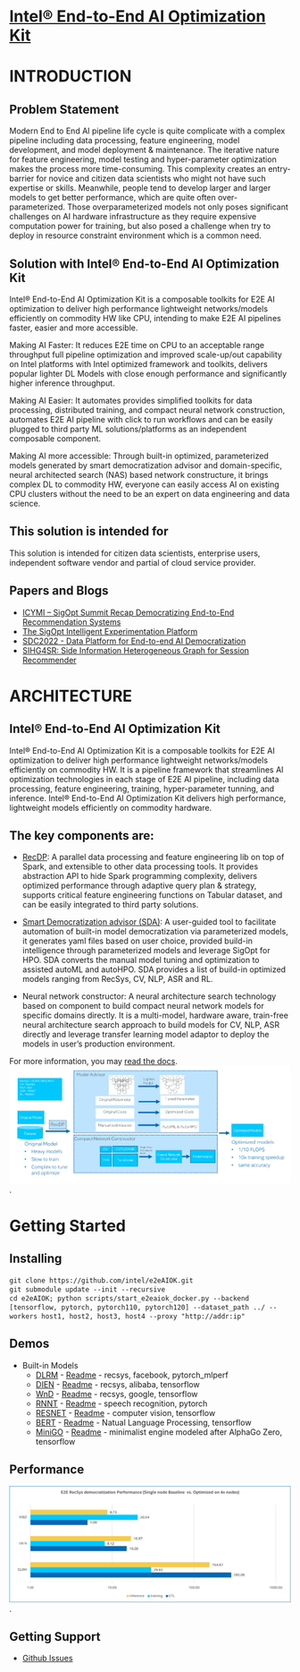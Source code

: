 # [Intel® End-to-End AI Optimization Kit]()

# INTRODUCTION

## Problem Statement

Modern End to End AI pipeline life cycle is quite complicate with a complex pipeline including data processing, feature engineering, model development, and model deployment & maintenance. The iterative nature for feature engineering, model testing and hyper-parameter optimization makes the process more time-consuming. This complexity creates an entry-barrier for novice and citizen data scientists who might not have such expertise or skills.  Meanwhile, people tend to develop larger and larger models to get better performance, which are quite often over-parameterized.  Those overparameterized models not only poses significant challenges on AI hardware infrastructure as they require expensive computation power for training, but also posed a challenge when try to deploy in resource constraint environment which is a common need. 

## Solution with Intel® End-to-End AI Optimization Kit

Intel® End-to-End AI Optimization Kit is a composable toolkits for E2E AI optimization to deliver high performance lightweight networks/models efficiently on commodity HW like CPU, intending to make E2E AI pipelines faster, easier and more accessible.

Making AI Faster: It reduces E2E time on CPU to an acceptable range throughput full pipeline optimization and improved scale-up/out capability on Intel platforms with Intel optimized framework and toolkits, delivers popular lighter DL Models with close enough performance and significantly higher inference throughput.

Making AI Easier: It automates provides simplified toolkits for data processing, distributed training, and compact neural network construction, automates E2E AI pipeline with click to run workflows and can be easily plugged to third party ML solutions/platforms as an independent composable component. 

Making AI more accessible:  Through built-in optimized, parameterized models generated by smart democratization advisor and domain-specific, neural architected search (NAS) based network constructure, it brings complex DL to commodity HW, everyone can easily access AI on existing CPU clusters without the need to be an expert on data engineering and data science. 

## This solution is intended for

This solution is intended for citizen data scientists, enterprise users, independent software vendor and partial of cloud service provider.

## Papers and Blogs
* [ICYMI – SigOpt Summit Recap Democratizing End-to-End Recommendation Systems](https://sigopt.com/blog/icymi-sigopt-summit-recap-democratizing-end-to-end-recommendation-systems-with-jian-zhang/)
* [The SigOpt Intelligent Experimentation Platform](https://www.intel.com/content/www/us/en/developer/articles/technical/sigopt-intelligent-experimentation-platform.html#gs.gz2ls6)
* [SDC2022 - Data Platform for End-to-end AI Democratization](https://storagedeveloper.org/events/sdc-2022/agenda/session/326)
* [SIHG4SR: Side Information Heterogeneous Graph for Session Recommender](https://dl.acm.org/doi/abs/10.1145/3556702.3556852)


# ARCHITECTURE

## Intel® End-to-End AI Optimization Kit
Intel® End-to-End AI Optimization Kit is a composable toolkits for E2E AI optimization to deliver high performance lightweight networks/models efficiently on commodity HW. It is a pipeline framework that streamlines AI optimization technologies in each stage of E2E AI pipeline, including data processing, feature engineering, training, hyper-parameter tunning, and inference. Intel® End-to-End AI Optimization Kit delivers high performance, lightweight models efficiently on commodity hardware.

## The key components are:

* [RecDP](RecDP/README.md):  A parallel data processing and feature engineering lib on top of Spark, and extensible to other data processing tools. It provides abstraction API to hide Spark programming complexity, delivers optimized performance through adaptive query plan & strategy, supports critical feature engineering functions on Tabular dataset, and can be easily integrated to third party solutions.  

* [Smart Democratization advisor (SDA)](e2eAIOK/SDA/README.md): A user-guided tool to facilitate automation of built-in model democratization via parameterized models, it generates yaml files based on user choice, provided build-in intelligence through parameterized models and leverage SigOpt for HPO. SDA converts the manual model tuning and optimization to assisted autoML and autoHPO. SDA provides a list of build-in optimized models ranging from RecSys, CV, NLP, ASR and RL. 

* Neural network constructor: A neural architecture search technology based on component to build compact neural network models for specific domains directly. It is a multi-model, hardware aware, train-free neural architecture search approach to build models for CV, NLP, ASR directly and leverage transfer learning model adaptor to deploy the models in user’s production environment. 

For more information, you may [read the docs](https://github.com/intel/e2eAIOK).
![Architecture](./docs/source/aiok_workflow.png). 

# Getting Started

## Installing

```
git clone https://github.com/intel/e2eAIOK.git
git submodule update --init --recursive
cd e2eAIOK; python scripts/start_e2eaiok_docker.py --backend [tensorflow, pytorch, pytorch110, pytorch120] --dataset_path ../ --workers host1, host2, host3, host4 --proxy "http://addr:ip"
```

## Demos 
* Built-in Models
    * [DLRM](demo/builtin/dlrm/DLRM_DEMO.ipynb) - [Readme](modelzoo/dlrm/README.md) - recsys, facebook, pytorch_mlperf
    * [DIEN](demo/builtin/dien/DIEN_DEMO.ipynb) - [Readme](modelzoo/dien/README.md) - recsys, alibaba, tensorflow
    * [WnD](demo/builtin/wnd/WND_DEMO.ipynb) - [Readme](modelzoo/WnD/README.md) - recsys, google, tensorflow
    * [RNNT](demo/builtin/rnnt/RNNT_DEMO.ipynb) - [Readme](modelzoo/rnnt/README.md) - speech recognition, pytorch
    * [RESNET](demo/builtin/resnet/RESNET_DEMO.ipynb) - [Readme](modelzoo/resnet/README.md) - computer vision, tensorflow
    * [BERT](demo/builtin/bert/BERT_DEMO.ipynb) - [Readme](modelzoo/bert/README.md) - Natual Language Processing, tensorflow
    * [MiniGO](demo/builtin/minigo/MiniGo_DEMO.ipynb) - [Readme](modelzoo/minigo/README.md) - minimalist engine modeled after AlphaGo Zero, tensorflow


## Performance 
![Performance](./docs/source/Performance.png "Intel® End-to-End AI Optimization Kit Performance"). 


## Getting Support
* [Github Issues](https://github.com/intel/e2eAIOK/issues)
